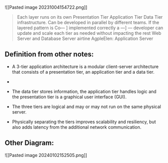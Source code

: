 ![[Pasted image 20231004154722.png]]
> Each layer runs on its own Presentation Tier Application Tier Data Tier infrastructure. Can be developed in parallel by different teams. If the layered pattern is Co— ] implemented correctly a —] — developer can update and scale each tier as needed without impacting the rest Web Server and Database Server airtine AgpleElen: Application Server

## Definition from other notes:
* A 3-tier application architecture is a modular client-server architecture that consists of a  presentation tier, an application tier and a data tier.  
* 
* The data tier stores information, the application tier handles logic and the presentation tier is a graphical user interface (GUI).  

* The three tiers are logical and may or may not run on the same physical server.  

* Physically separating the tiers improves scalability and resiliency, but also adds latency from the additional network communication.

## Other Diagram:
![[Pasted image 20240102152505.png]]